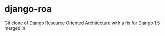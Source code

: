 django-roa
==========

Git clone of [Django Resource Oriented Architecture](http://code.larlet.fr/django-roa) with a [fix for Django 1.5](https://bitbucket.org/xordoquy/django-roa/pull-request/1/upgrade-to-work-with-django-15/diff) merged in.
